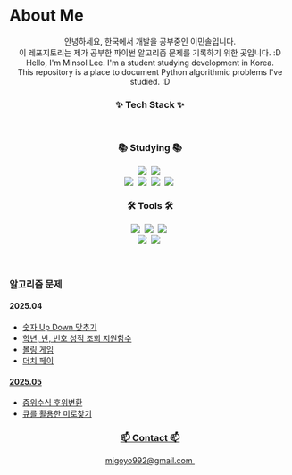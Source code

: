# About Me

<div align="center">
  안녕하세요, 한국에서 개발을 공부중인 이민솔입니다.<br>
  이 레포지토리는 제가 공부한 파이썬 알고리즘 문제를 기록하기 위한 곳입니다. :D<br>
  Hello, I'm Minsol Lee. I'm a student studying development in Korea.<br>
  This repository is a place to document Python algorithmic problems I've studied. :D<br>
</div>

<h3 align="center">✨ Tech Stack ✨</h3>

<br>

<h3 align="center">📚 Studying 📚</h3>
<div align="center">
  <img src="https://img.shields.io/badge/javascript-F7DF1E.svg?style=for-the-badge&logo=javascript&logoColor=20232a" />&nbsp
  <img src="https://img.shields.io/badge/html5-E34F26.svg?style=for-the-badge&logo=html5&logoColor=white" />&nbsp
  <br>
  <img src="https://img.shields.io/badge/python-3670A0?style=for-the-badge&logo=python&logoColor=ffdd54" />&nbsp
  <img src="https://img.shields.io/badge/pandas-150458.svg?style=for-the-badge&logo=pandas&logoColor=white" />&nbsp
  <img src="https://img.shields.io/badge/numpy-4d77cf.svg?style=for-the-badge&logo=numpy&logoColor=white" />&nbsp
  <img src="https://img.shields.io/badge/Matplotlib-11557c.svg?style=for-the-badge&logo=Matplotlib&logoColor=white" />&nbsp

<br>

<h3 align="center">🛠 Tools 🛠</h3>
<div align="center">
  <img src="https://img.shields.io/badge/git-F05033.svg?style=for-the-badge&logo=git&logoColor=white" />&nbsp
  <img src="https://img.shields.io/badge/github-181717.svg?style=for-the-badge&logo=github&logoColor=white" />&nbsp
  <img src="https://img.shields.io/badge/Notion-F3F3F3.svg?style=for-the-badge&logo=notion&logoColor=black" />&nbsp
  <br>
  <img src="https://img.shields.io/badge/VSCode-2C2C32.svg?style=for-the-badge&logo=visual-studio-code&logoColor=22ABF3" />&nbsp
  <img src="https://img.shields.io/badge/jupyter-2C2C32.svg?style=for-the-badge&logo=jupyter&logoColor=F37726" />&nbsp
<!--   <img src="https://img.shields.io/badge/Colab-2C2C32.svg?style=for-the-badge&logo=googlecolab&logoColor=F9AB00" />&nbsp -->
</div>

<br>
<br>
<h3 align="left">알고리즘 문제</h3>
<h4 align="left">   2025.04</h4>
<ul align="left">
<li><a href="https://github.com/MintsaIt/Algorithm/blob/Polytech-AI-software-class/UpDown_%EA%B2%8C%EC%9E%84.ipynb">숫자 Up Down 맞추기</li>
<li><a href="https://github.com/MintsaIt/Mintport/blob/Polytech-AI-software-class/%EC%9D%B4%EB%AF%BC%EC%86%94_%EC%84%B1%EC%A0%81%EC%9E%85%EB%A0%A5_class%ED%99%9C%EC%9A%A9.ipynb">학년, 반, 번호 성적 조회 지원함수</a></li>
<li><a href="https://github.com/MintsaIt/Mintport/blob/Polytech-AI-software-class/%EC%9D%B4%EB%AF%BC%EC%86%94_%EB%B3%BC%EB%A7%81%EA%B2%8C%EC%9E%84_Class%ED%99%9C%EC%9A%A9_250416.ipynb">볼링 게임</a></li>
<li><a href="https://github.com/MintsaIt/Algorithm/blob/main/(%EC%9D%B4%EB%AF%BC%EC%86%94)%EB%8D%94%EC%B9%98%ED%8E%98%EC%9D%B4_250416.ipynb">더치 페이</li>
</ul>

<h4 align="left">   2025.05</h4>
<ul align="left">
<li><a href="https://github.com/MintsaIt/Algorithm/blob/Polytech-AI-software-class/%EC%9D%B4%EB%AF%BC%EC%86%94_%EC%A4%91%EC%9C%84%EC%88%98%EC%8B%9D_%ED%9B%84%EC%9C%84%EC%A0%84%ED%99%98%ED%95%A8%EC%88%98.ipynb">중위수식 후위변환</li>
<li><a href="https://github.com/MintsaIt/Algorithm/blob/Polytech-AI-software-class/%EC%9D%B4%EB%AF%BC%EC%86%94_%EB%AF%B8%EB%A1%9C%EC%B0%BE%EA%B8%B0_250512.ipynb">큐를 활용한 미로찾기</li>
</ul>



<h3 align="center">📫 Contact 📫</h3>
<div align="center">
  <a href="Blog yet">
    
  </a>
  <a href="mailto:migoyo992@gmail.com">
    migoyo992@gmail.com&nbsp
  </a>
</div>
